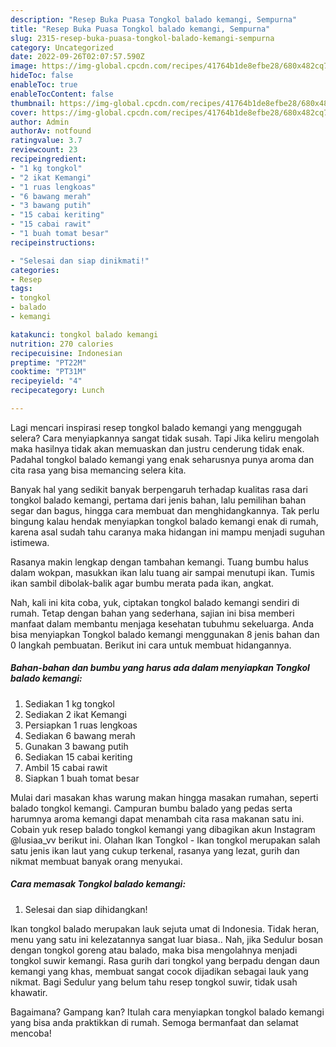 ```yaml
---
description: "Resep Buka Puasa Tongkol balado kemangi, Sempurna"
title: "Resep Buka Puasa Tongkol balado kemangi, Sempurna"
slug: 2315-resep-buka-puasa-tongkol-balado-kemangi-sempurna
category: Uncategorized
date: 2022-09-26T02:07:57.590Z
image: https://img-global.cpcdn.com/recipes/41764b1de8efbe28/680x482cq70/tongkol-balado-kemangi-foto-resep-utama.jpg
hideToc: false
enableToc: true
enableTocContent: false
thumbnail: https://img-global.cpcdn.com/recipes/41764b1de8efbe28/680x482cq70/tongkol-balado-kemangi-foto-resep-utama.jpg
cover: https://img-global.cpcdn.com/recipes/41764b1de8efbe28/680x482cq70/tongkol-balado-kemangi-foto-resep-utama.jpg
author: Admin
authorAv: notfound
ratingvalue: 3.7
reviewcount: 23
recipeingredient:
- "1 kg tongkol"
- "2 ikat Kemangi"
- "1 ruas lengkoas"
- "6 bawang merah"
- "3 bawang putih"
- "15 cabai keriting"
- "15 cabai rawit"
- "1 buah tomat besar"
recipeinstructions:

- "Selesai dan siap dinikmati!"
categories:
- Resep
tags:
- tongkol
- balado
- kemangi

katakunci: tongkol balado kemangi 
nutrition: 270 calories
recipecuisine: Indonesian
preptime: "PT22M"
cooktime: "PT31M"
recipeyield: "4"
recipecategory: Lunch

---
```



Lagi mencari inspirasi resep tongkol balado kemangi yang menggugah selera? Cara menyiapkannya sangat tidak susah. Tapi Jika keliru mengolah maka hasilnya tidak akan memuaskan dan justru cenderung tidak enak. Padahal tongkol balado kemangi yang enak seharusnya punya aroma dan cita rasa yang bisa memancing selera kita.


Banyak hal yang sedikit banyak berpengaruh terhadap kualitas rasa dari tongkol balado kemangi, pertama dari jenis bahan, lalu pemilihan bahan segar dan bagus, hingga cara membuat dan menghidangkannya. Tak perlu bingung kalau hendak menyiapkan tongkol balado kemangi enak di rumah, karena asal sudah tahu caranya maka hidangan ini mampu menjadi suguhan istimewa.

Rasanya makin lengkap dengan tambahan kemangi. Tuang bumbu halus dalam wokpan, masukkan ikan lalu tuang air sampai menutupi ikan. Tumis ikan sambil dibolak-balik agar bumbu merata pada ikan, angkat.


Nah, kali ini kita coba, yuk, ciptakan tongkol balado kemangi sendiri di rumah. Tetap dengan bahan yang sederhana, sajian ini bisa memberi manfaat dalam membantu menjaga kesehatan tubuhmu sekeluarga. Anda bisa menyiapkan Tongkol balado kemangi menggunakan 8 jenis bahan dan 0 langkah pembuatan. Berikut ini cara untuk membuat hidangannya.

<!--inarticleads1-->

##### Bahan-bahan dan bumbu yang harus ada dalam menyiapkan Tongkol balado kemangi:

1. Sediakan 1 kg tongkol
1. Sediakan 2 ikat Kemangi
1. Persiapkan 1 ruas lengkoas
1. Sediakan 6 bawang merah
1. Gunakan 3 bawang putih
1. Sediakan 15 cabai keriting
1. Ambil 15 cabai rawit
1. Siapkan 1 buah tomat besar


Mulai dari masakan khas warung makan hingga masakan rumahan, seperti balado tongkol kemangi. Campuran bumbu balado yang pedas serta harumnya aroma kemangi dapat menambah cita rasa makanan satu ini. Cobain yuk resep balado tongkol kemangi yang dibagikan akun Instagram @lusiaa_vv berikut ini. Olahan Ikan Tongkol - Ikan tongkol merupakan salah satu jenis ikan laut yang cukup terkenal, rasanya yang lezat, gurih dan nikmat membuat banyak orang menyukai. 

<!--inarticleads2-->

##### Cara memasak Tongkol balado kemangi:


1. Selesai dan siap dihidangkan!

Ikan tongkol balado merupakan lauk sejuta umat di Indonesia. Tidak heran, menu yang satu ini kelezatannya sangat luar biasa.. Nah, jika Sedulur bosan dengan tongkol goreng atau balado, maka bisa mengolahnya menjadi tongkol suwir kemangi. Rasa gurih dari tongkol yang berpadu dengan daun kemangi yang khas, membuat sangat cocok dijadikan sebagai lauk yang nikmat. Bagi Sedulur yang belum tahu resep tongkol suwir, tidak usah khawatir. 

Bagaimana? Gampang kan? Itulah cara menyiapkan tongkol balado kemangi yang bisa anda praktikkan di rumah. Semoga bermanfaat dan selamat mencoba!
